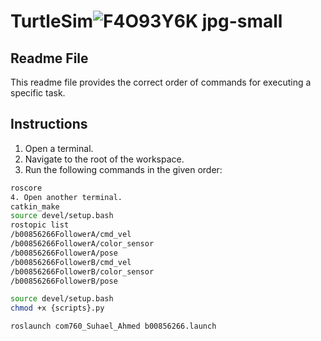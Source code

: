 # TurtleSim![F4O93Y6K jpg-small](https://github.com/andridge/TurtleSim/assets/46260701/57fa60ca-3a0b-45ca-9a81-25488a69f017)
## Readme File

This readme file provides the correct order of commands for executing a specific task.

## Instructions

1. Open a terminal.
2. Navigate to the root of the workspace.
3. Run the following commands in the given order:

```bash
roscore
4. Open another terminal.
catkin_make
source devel/setup.bash
rostopic list
/b00856266FollowerA/cmd_vel
/b00856266FollowerA/color_sensor
/b00856266FollowerA/pose
/b00856266FollowerB/cmd_vel
/b00856266FollowerB/color_sensor
/b00856266FollowerB/pose

source devel/setup.bash
chmod +x {scripts}.py

roslaunch com760_Suhael_Ahmed b00856266.launch
